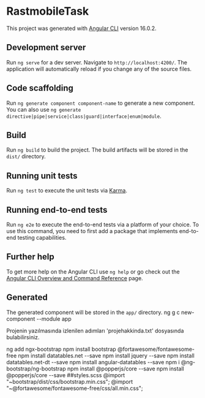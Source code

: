 # RastmobileTask

This project was generated with [Angular CLI](https://github.com/angular/angular-cli) version 16.0.2.

## Development server

Run `ng serve` for a dev server. Navigate to `http://localhost:4200/`. The application will automatically reload if you change any of the source files.

## Code scaffolding

Run `ng generate component component-name` to generate a new component. You can also use `ng generate directive|pipe|service|class|guard|interface|enum|module`.

## Build

Run `ng build` to build the project. The build artifacts will be stored in the `dist/` directory.

## Running unit tests

Run `ng test` to execute the unit tests via [Karma](https://karma-runner.github.io).

## Running end-to-end tests

Run `ng e2e` to execute the end-to-end tests via a platform of your choice. To use this command, you need to first add a package that implements end-to-end testing capabilities.

## Further help

To get more help on the Angular CLI use `ng help` or go check out the [Angular CLI Overview and Command Reference](https://angular.io/cli) page.


## Generated

The generated component will be stored in the `app/` directory.
ng g c new-component --module app

Projenin yazılmasında izlenilen adımları 'projehakkinda.txt' dosyasında bulabilirsiniz.


ng add ngx-bootstrap
npm install bootstrap @fortawesome/fontawesome-free
npm install datatables.net --save
npm install jquery --save
npm install datatables.net-dt --save
npm install angular-datatables --save
npm i @ng-bootstrap/ng-bootstrap
npm install @popperjs/core --save
npm install @popperjs/core --save
##styles.scss
@import "~bootstrap/dist/css/bootstrap.min.css";
@import "~@fortawesome/fontawesome-free/css/all.min.css";




